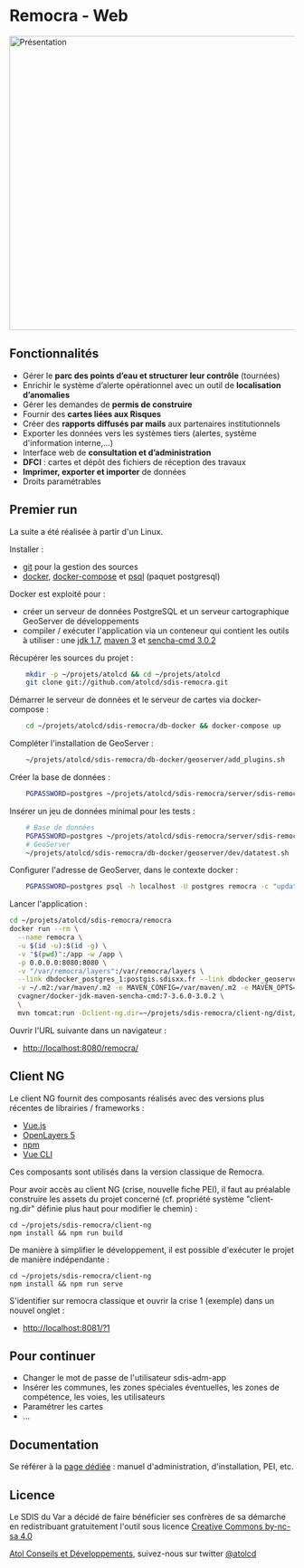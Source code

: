 # Remocra - Web

<img alt="Présentation" src="https://www.atolcd.com/fileadmin/Images_pages_menu/Open_Source/Remocra/ecran_remocra.jpg" width="520">


## Fonctionnalités

* Gérer le **parc des points d’eau et structurer leur contrôle** (tournées)
* Enrichir le système d’alerte opérationnel avec un outil de **localisation d’anomalies**
* Gérer les demandes de **permis de construire**
* Fournir des **cartes liées aux Risques**
* Créer des **rapports diffusés par mails** aux partenaires institutionnels
* Exporter les données vers les systèmes tiers (alertes, système d'information interne,...)
* Interface web de **consultation et d’administration**
* **DFCI** : cartes et dépôt des fichiers de réception des travaux
* **Imprimer, exporter et importer** de données
* Droits paramétrables


## Premier run

La suite a été réalisée à partir d'un Linux.

Installer :
* [git](https://git-scm.com/) pour la gestion des sources
* [docker](https://www.docker.com/), [docker-compose](https://docs.docker.com/compose/) et [psql](http://www.postgresql.org/docs/9.5/static/app-psql.html) (paquet postgresql)

Docker est exploité pour :
* créer un serveur de données PostgreSQL et un serveur cartographique GeoServer de développements
* compiler / exécuter l'application via un conteneur qui contient les outils à utiliser : une [jdk 1.7](http://www.oracle.com/technetwork/java/javase/downloads/jdk7-downloads-1880260.html), [maven 3](https://maven.apache.org/) et [sencha-cmd 3.0.2](https://docs.sencha.com/cmd/)

Récupérer les sources du projet :

```bash
    mkdir -p ~/projets/atolcd && cd ~/projets/atolcd
    git clone git://github.com/atolcd/sdis-remocra.git
```

Démarrer le serveur de données et le serveur de cartes via docker-compose :

```bash
    cd ~/projets/atolcd/sdis-remocra/db-docker && docker-compose up
```

Compléter l'installation de GeoServer :

```bash
    ~/projets/atolcd/sdis-remocra/db-docker/geoserver/add_plugins.sh
```

Créer la base de données :

```bash
    PGPASSWORD=postgres ~/projets/atolcd/sdis-remocra/server/sdis-remocra/home/postgres/remocra_db/reset_db.sh
```

Insérer un jeu de données minimal pour les tests :

```bash
    # Base de données
    PGPASSWORD=postgres ~/projets/atolcd/sdis-remocra/server/sdis-remocra/home/postgres/remocra_db/dev/data_tests.sh
    # GeoServer
    ~/projets/atolcd/sdis-remocra/db-docker/geoserver/dev/datatest.sh
```

Configurer l'adresse de GeoServer, dans le contexte docker :

```bash
    PGPASSWORD=postgres psql -h localhost -U postgres remocra -c "update remocra.param_conf set valeur='http://geoserver.sdisxx.fr:8080/geoserver' where cle='WMS_BASE_URL'" 
```

Lancer l'application :

```bash
cd ~/projets/atolcd/sdis-remocra/remocra
docker run --rm \
  --name remocra \
  -u $(id -u):$(id -g) \
  -v "$(pwd)":/app -w /app \
  -p 0.0.0.0:8080:8080 \
  -v "/var/remocra/layers":/var/remocra/layers \
  --link dbdocker_postgres_1:postgis.sdisxx.fr --link dbdocker_geoserver_1:geoserver.sdisxx.fr \
  -v ~/.m2:/var/maven/.m2 -e MAVEN_CONFIG=/var/maven/.m2 -e MAVEN_OPTS="-Duser.home=/var/maven -Ddatabase.url=jdbc:postgresql://postgis.sdisxx.fr:5432/remocra" \
  cvagner/docker-jdk-maven-sencha-cmd:7-3.6.0-3.0.2 \
  \
  mvn tomcat:run -Dclient-ng.dir=~/projets/sdis-remocra/client-ng/dist/remocra/static
```

Ouvrir l'URL suivante dans un navigateur :
* [http://localhost:8080/remocra/](http://localhost:8080/remocra/)


## Client NG

Le client NG fournit des composants réalisés avec des versions plus récentes de librairies / frameworks :
* [Vue.js](https://vuejs.org/)
* [OpenLayers 5](https://openlayers.org/)
* [npm](https://www.npmjs.com/)
* [Vue CLI](https://cli.vuejs.org/)

Ces composants sont utilisés dans la version classique de Remocra.

Pour avoir accès au client NG (crise, nouvelle fiche PEI), il faut au préalable construire les assets du projet concerné (cf. propriété système "client-ng.dir" définie plus haut pour modifier le chemin) :

    cd ~/projets/sdis-remocra/client-ng
    npm install && npm run build

De manière à simplifier le développement, il est possible d'exécuter le projet de manière indépendante :

    cd ~/projets/sdis-remocra/client-ng
    npm install && npm run serve

S'identifier sur remocra classique et ouvrir la crise 1 (exemple) dans un nouvel onglet :
* [http://localhost:8081/?1](http://localhost:8081/?1)


## Pour continuer

* Changer le mot de passe de l'utilisateur sdis-adm-app
* Insérer les communes, les zones spéciales éventuelles, les zones de compétence, les voies, les utilisateurs
* Paramétrer les cartes
* ...


## Documentation

Se référer à la [page dédiée](../docs/index.adoc) : manuel d'administration, d'installation, PEI, etc.


## Licence

Le SDIS du Var a décidé de faire bénéficier ses confrères de sa démarche en redistribuant gratuitement l'outil sous licence [Creative Commons by-nc-sa 4.0](https://github.com/atolcd/sdis-remocra/LICENSE.txt)

[Atol Conseils et Développements](http://www.atolcd.com), suivez-nous sur twitter [@atolcd](https://twitter.com/atolcd)
